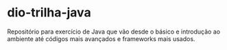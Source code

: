 # dio-trilha-java
Repositório para exercício de Java que vão desde o básico e introdução ao ambiente até códigos mais avançados e frameworks mais usados.

